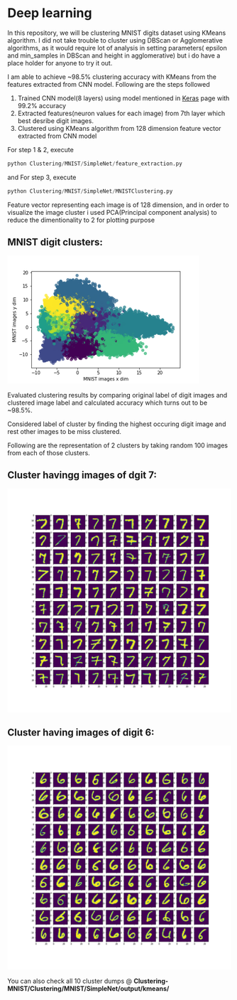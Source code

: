 # Deep learning

In this repository, we will be clustering MNIST digits dataset using KMeans algorithm. I did not take trouble to cluster using DBScan or Agglomerative algorithms, as it would require lot of analysis in setting parameters( epsilon and min_samples in DBScan and height in agglomerative) but i do have a place holder for anyone to try it out.

I am able to achieve ~98.5% clustering accuracy with KMeans from the features extracted from CNN model. Following are the steps followed 

1. Trained CNN model(8 layers) using model mentioned in [Keras](https://keras.io/examples/mnist_cnn/) page with 99.2% accuracy
2. Extracted features(neuron values for each image) from 7th layer which best desribe digit images.
3. Clustered using KMeans algorithm from 128 dimension feature vector extracted from CNN model

For step 1 & 2, execute 
```python
python Clustering/MNIST/SimpleNet/feature_extraction.py
```
and
For step 3, execute 
```python
python Clustering/MNIST/SimpleNet/MNISTClustering.py
```
Feature vector representing each image is of 128 dimension, and in order to visualize the image cluster i used PCA(Principal component analysis) to reduce the dimentionality to 2 for plotting purpose

## MNIST digit clusters:

![](Clustering/MNIST/SimpleNet/output/kmeans/MNIST_clusters_pca.png)

Evaluated clustering results by comparing original label of digit images and clustered image label and calculated accuracy which turns out to be ~98.5%.

Considered label of cluster by finding the highest occuring digit image and rest other images to be miss clustered.

Following are the representation of 2 clusters by taking random 100 images from each of those clusters.

## Cluster havingg images of dgit 7:
![Cluster having images of digit 7](Clustering/MNIST/SimpleNet/output/kmeans/kmeans_cluster0.png)  

## Cluster having images of digit 6:
![Cluster having images of digit 6](Clustering/MNIST/SimpleNet/output/kmeans/kmeans_cluster1.png)

You can also check all 10 cluster dumps @ **Clustering-MNIST/Clustering/MNIST/SimpleNet/output/kmeans/**
